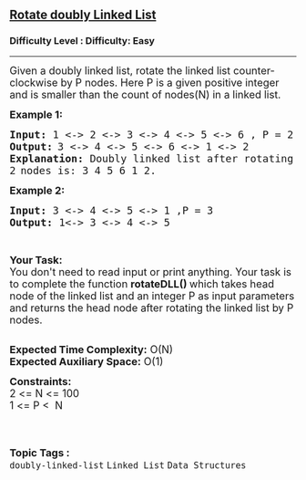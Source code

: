 <h2><a href="https://www.geeksforgeeks.org/problems/rotate-doubly-linked-list-by-p-nodes/1?page=6&sortBy=latest">Rotate doubly Linked List</a></h2><h3>Difficulty Level : Difficulty: Easy</h3><hr><div class="problems_problem_content__Xm_eO"><p><span style="font-size:18px">Given a doubly linked list, rotate the linked list counter-clockwise by P nodes. Here P is a given positive integer and is smaller than the count of nodes(N) in a linked list.</span></p>

<p><strong><span style="font-size:18px">Example 1:</span></strong><span style="font-size:18px"><strong> </strong></span></p>

<pre><span style="font-size:18px"><strong>Input:</strong> 1 &lt;-&gt; 2 &lt;-&gt; 3 &lt;-&gt; 4 &lt;-&gt; 5 &lt;-&gt; 6 , P = 2</span>
<strong><span style="font-size:18px">Output:</span> </strong><span style="font-size:18px">3 &lt;-&gt; 4 &lt;-&gt; 5 &lt;-&gt; 6 &lt;-&gt; 1 &lt;-&gt; 2</span>
<span style="font-size:18px"><strong>Explanation: </strong>Doubly linked list after rotating</span>
<span style="font-size:18px">2</span> <span style="font-size:18px">nodes is: 3 4 5 6 1 2.</span></pre>

<p><strong><span style="font-size:18px">Example 2: </span></strong></p>

<pre><strong><span style="font-size:18px">Input: </span></strong><span style="font-size:18px">3 &lt;-&gt; 4 &lt;-&gt; 5 &lt;-&gt; 1 ,P = 3</span>
<span style="font-size:18px"><strong>Output:</strong> 1&lt;-&gt; 3 &lt;-&gt; 4 &lt;-&gt; 5</span></pre>

<p>&nbsp;</p>

<p><span style="font-size:18px"><strong>Your Task:</strong><br>
You don't need to read input or print anything. Your task is to complete the function&nbsp;<strong>rotateDLL()&nbsp;</strong>which takes head node of the linked list and an integer P as input parameters and returns the head&nbsp;node after rotating the linked list by P nodes.</span></p>

<p><br>
<span style="font-size:18px"><strong>Expected Time Complexity:</strong>&nbsp;O(N)<br>
<strong>Expected Auxiliary Space:</strong>&nbsp;O(1)</span></p>

<p><span style="font-size:18px"><strong>Constraints:</strong><br>
2 &lt;= N &lt;= 100<br>
1 &lt;= P &lt;&nbsp;&nbsp;N</span><br>
&nbsp;</p>
</div><br><p><span style=font-size:18px><strong>Topic Tags : </strong><br><code>doubly-linked-list</code>&nbsp;<code>Linked List</code>&nbsp;<code>Data Structures</code>&nbsp;